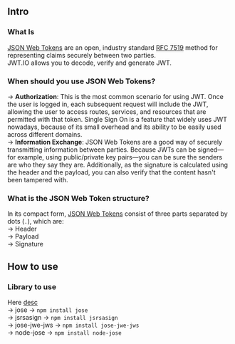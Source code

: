 ## Intro
### What Is 
[JSON Web Tokens](https://jwt.io/introduction) are an open, industry standard [RFC 7519](https://tools.ietf.org/html/rfc7519) method for representing claims securely between two parties.<br>
JWT.IO allows you to decode, verify and generate JWT.<br>

### When should you use JSON Web Tokens?
-> **Authorization**: This is the most common scenario for using JWT. Once the user is logged in, each subsequent request will include the JWT, allowing the user to access routes, services, and resources that are permitted with that token. Single Sign On is a feature that widely uses JWT nowadays, because of its small overhead and its ability to be easily used across different domains.<br>
-> **Information Exchange**: JSON Web Tokens are a good way of securely transmitting information between parties. Because JWTs can be signed—for example, using public/private key pairs—you can be sure the senders are who they say they are. Additionally, as the signature is calculated using the header and the payload, you can also verify that the content hasn't been tampered with.
### What is the JSON Web Token structure?
In its compact form, [JSON Web Tokens](https://jwt.io/introduction) consist of three parts separated by dots (`.`), which are:<br>
-> Header<br>
-> Payload<br>
-> Signature<br>
## How to use
### Library to use
Here [desc](https://jwt.io/libraries?language=JavaScript)<br>
-> jose -> `npm install jose`<br>
-> jsrsasign -> `npm install jsrsasign`<br>
-> jose-jwe-jws -> `npm install jose-jwe-jws`<br>
-> node-jose -> `npm install node-jose`<br>